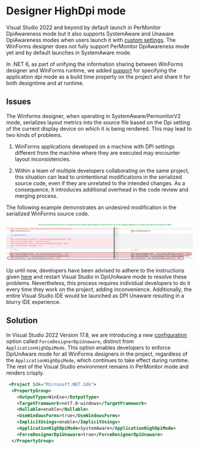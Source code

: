 # Designer HighDpi mode
Visual Studio 2022 and beyond by default launch in PerMonitor DpiAwareness mode but it also supports SystemAware and Unaware DpiAwareness modes when users launch it with [custom settings](https://docs.microsoft.com/visualstudio/designers/disable-dpi-awareness?view=vs-2022). The WinForms designer does not fully support PerMonitor DpiAwareness mode yet and by default launches in SystemAware mode.

In .NET 6, as part of unifying the information sharing between WinForms designer and WinForms runtime, we added [support](https://aka.ms/applicationconfiguration) for specifying the application dpi mode as a build time property on the project and share it for both designtime and at runtime.

## Issues
 The Winforms designer, when operating in SystemAware/PermonitorV2 mode, serializes layout metrics into the source file based on the Dpi setting of the current display device on which it is being rendered. This may lead to two kinds of problems.

 1. WinForms applications developed on a machine with DPI settings different from the machine where they are executed may encounter layout inconsistencies. 
 
 2. Within a team of multiple developers collaborating on the same project, this situation can lead to unintentional modifications in the serialized source code, even if they are unrelated to the intended changes. As a consequence, it introduces additional overhead in the code review and merging process.

The following example demonstrates an undesired modification in the serialized WinForms source code.

![Unwanted Serialization changes](../images/Serialization.png)


Up until now, developers have been advised to adhere to the instructions given [here](https://go.microsoft.com/fwlink/?linkid=875609) and restart Visual Studio in DpiUnAware mode to resolve these problems. Nevertheless, this process requires individual developers to do it every time they work on the project, adding inconvenience. Additionally, the entire Visual Studio IDE would be launched as DPI Unaware resulting in a blurry IDE experience.

## Solution

In Visual Studio 2022 Version 17.8, we are introducing a new [configuration]((https://aka.ms/applicationconfiguration)) option called `ForceDesignerDpiUnaware`, distinct from `ApplicationHighDpiMode`. This option enables developers to enforce DpiUnAware mode for all WinForms designers in the project, regardless of the `ApplicationHighDpiMode`, which continues to take effect during runtime. The rest of the Visual Studio environment remains in PerMonitor mode and renders crisply.


```xml
 <Project Sdk="Microsoft.NET.Sdk">
  <PropertyGroup>
    <OutputType>WinExe</OutputType>
    <TargetFramework>net7.0-windows</TargetFramework>
    <Nullable>enable</Nullable>
    <UseWindowsForms>true</UseWindowsForms>
    <ImplicitUsings>enable</ImplicitUsings>
    <ApplicationHighDpiMode>SystemAware</ApplicationHighDpiMode>
    <ForceDesignerDpiUnaware>true</ForceDesignerDpiUnaware>
  </PropertyGroup>
```

